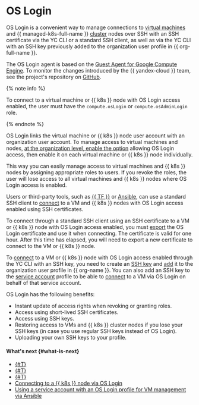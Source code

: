 # OS Login

OS Login is a convenient way to manage connections to [virtual machines](../../compute/concepts/vm.md) and {{ managed-k8s-full-name }} [cluster](../../managed-kubernetes/concepts/index.md#kubernetes-cluster) nodes over SSH with an SSH certificate via the YC CLI or a standard SSH client, as well as via the YC CLI with an SSH key previously added to the organization user profile in {{ org-full-name }}.

The OS Login agent is based on the [Guest Agent for Google Compute Engine](https://github.com/GoogleCloudPlatform/guest-agent). To monitor the changes introduced by the {{ yandex-cloud }} team, see the project's repository on [GitHub](https://github.com/yandex-cloud/yandex-cloud-guest-agent).

{% note info %}

To connect to a virtual machine or {{ k8s }} node with OS Login access enabled, the user must have the `compute.osLogin` or `compute.osAdminLogin` role.

{% endnote %}

OS Login links the virtual machine or {{ k8s }} node user account with an organization user account. To manage access to virtual machines and nodes, [at the organization level, enable the option](../operations/os-login-access.md) allowing OS Login access, then enable it on each virtual machine or {{ k8s }} node individually.

This way you can easily manage access to virtual machines and {{ k8s }} nodes by assigning appropriate roles to users. If you revoke the roles, the user will lose access to all virtual machines and {{ k8s }} nodes where OS Login access is enabled.

Users or third-party tools, such as [{{ TF }}](https://www.terraform.io/) or [Ansible](https://www.ansible.com/), can use a standard SSH client to [connect](../../compute/operations/vm-connect/os-login.md#connect-via-exported-certificate) to a VM and {{ k8s }} nodes with OS Login access enabled using SSH certificates.

To connect through a standard SSH client using an SSH certificate to a VM or {{ k8s }} node with OS Login access enabled, you must [export](../../compute/operations/vm-connect/os-login-export-certificate.md) the OS Login certificate and use it when connecting. The certificate is valid for one hour. After this time has elapsed, you will need to export a new certificate to connect to the VM or {{ k8s }} node.

To [connect](../../compute/operations/vm-connect/os-login.md#connect-via-key) to a VM or {{ k8s }} node with OS Login access enabled through the YC CLI with an SSH key, you need to create an [SSH key](../../compute/operations/vm-connect/ssh.md#creating-ssh-keys) and [add](../../organization/operations/add-ssh.md) it to the organization user profile in {{ org-name }}. You can also add an SSH key to the [service account](../../iam/concepts/users/service-accounts.md) profile to be able to [connect](../../tutorials/security/sa-oslogin-ansible.md) to a VM via OS Login on behalf of that service account.

OS Login has the following benefits:

* Instant update of access rights when revoking or granting roles.
* Access using short-lived SSH certificates.
* Access using SSH keys.
* Restoring access to VMs and {{ k8s }} cluster nodes if you lose your SSH keys (in case you use regular SSH keys instead of OS Login).
* Uploading your own SSH keys to your profile.

#### What's next {#what-is-next}

* [{#T}](../operations/os-login-access.md)
* [{#T}](../operations/os-login-profile-create.md)
* [{#T}](../../compute/operations/vm-connect/os-login.md)
* [Connecting to a {{ k8s }} node via OS Login](../../managed-kubernetes/operations/node-connect-oslogin.md)
* [Using a service account with an OS Login profile for VM management via Ansible](../../tutorials/security/sa-oslogin-ansible.md)